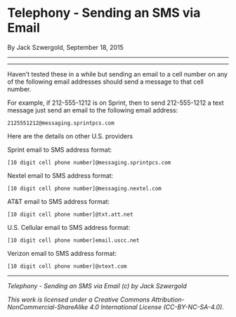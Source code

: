 # Telephony - Sending an SMS via Email

By Jack Szwergold, September 18, 2015

***

***

Haven’t tested these in a while but sending an email to a cell number on any of the following email addresses should send a message to that cell number.

For example, if 212-555-1212 is on Sprint, then to send 212-555-1212 a text message just send an email to the following email address:

    2125551212@messaging.sprintpcs.com

Here are the details on other U.S. providers

Sprint email to SMS address format:

    [10 digit cell phone number]@messaging.sprintpcs.com

Nextel email to SMS address format:

    [10 digit cell phone number]@messaging.nextel.com

AT&T email to SMS address format:

    [10 digit cell phone number]@txt.att.net

U.S. Cellular email to SMS address format:

    [10 digit cell phone number]email.uscc.net

Verizon email to SMS address format:

    [10 digit cell phone number]@vtext.com

***

*Telephony - Sending an SMS via Email (c) by Jack Szwergold*

*This work is licensed under a Creative Commons Attribution-NonCommercial-ShareAlike 4.0 International License (CC-BY-NC-SA-4.0).*
